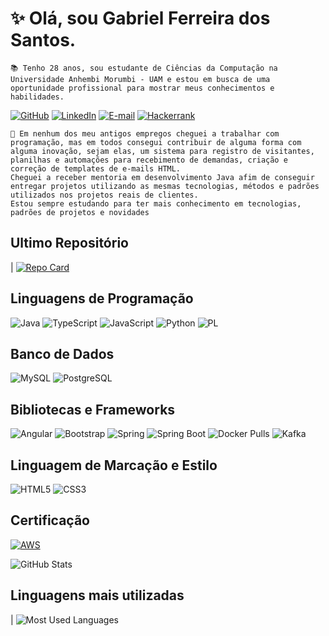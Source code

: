 # ✨ Olá, sou Gabriel Ferreira dos Santos.
```
📚 Tenho 28 anos, sou estudante de Ciências da Computação na Universidade Anhembi Morumbi - UAM e estou em busca de uma oportunidade profissional para mostrar meus conhecimentos e habilidades.
```
[![GitHub](https://img.shields.io/badge/GitHub-100000?style=for-the-badge&logo=github&logoColor=white)](https://github.com/GabrielF-S)
[![LinkedIn](https://img.shields.io/badge/LinkedIn-0077B5?style=for-the-badge&logo=linkedin&logoColor=white)](https://www.linkedin.com/in/gabriel-ferreira-dos-santos-655a18145/)
[![E-mail](https://img.shields.io/badge/-Email-000?style=for-the-badge&logo=microsoft-outlook&logoColor=007BFF)](mailto:gabrielf.me@outlook.com)
[![Hackerrank](https://img.shields.io/badge/-Hackerrank-2EC866?style=for-the-badge&logo=HackerRank&logoColor=white)](https://hackerrank.com/profile/gabrielf_me)

```
📝 Em nenhum dos meu antigos empregos cheguei a trabalhar com programação, mas em todos consegui contribuir de alguma forma com alguma inovação, sejam elas, um sistema para registro de visitantes, planilhas e automações para recebimento de demandas, criação e correção de templates de e-mails HTML.
Cheguei a receber mentoria em desenvolvimento Java afim de conseguir entregar projetos utilizando as mesmas tecnologias, métodos e padrões utilizados nos projetos reais de clientes. 
Estou sempre estudando para ter mais conhecimento em tecnologias, padrões de projetos e novidades

```
## Ultimo Repositório
| [![Repo Card](https://github-readme-stats.vercel.app/api/pin/?username=GabrielF-S&repo=UAM-A3-HospSalvacao&bg_color=000&border_color=30A3DC&show_icons=true&icon_color=30A3DC&title_color=E94D5F&text_color=FFF)](https://github.com/GabrielF-S/UAM-A3-HospSalvacao)

## Linguagens de Programação
![Java](https://img.shields.io/badge/java-%23ED8B00.svg?style=for-the-badge&logo=openjdk&logoColor=white)
![TypeScript](https://img.shields.io/badge/TypeScript-007ACC?style=for-the-badge&logo=typescript&logoColor=white)
![JavaScript](https://img.shields.io/badge/JavaScript-F7DF1E?style=for-the-badge&logo=javascript&logoColor=black)
![Python](https://img.shields.io/badge/python-3670A0?style=for-the-badge&logo=python&logoColor=ffdd54)
![PL](https://img.shields.io/badge/PL%2FSQL-FFFFFF?style=for-the-badge&logo=oracle&logoColor=FF0000&labelColor=FFFFFF&color=FF0000)

## Banco de Dados
![MySQL](https://img.shields.io/badge/MySQL-00000F?style=for-the-badge&logo=mysql&logoColor=white)
![PostgreSQL](https://img.shields.io/badge/PostgreSQL-000?style=for-the-badge&logo=postgresql)

## Bibliotecas e Frameworks
![Angular](https://img.shields.io/badge/Angular-DD0031?style=for-the-badge&logo=angular&logoColor=white)
![Bootstrap](https://img.shields.io/badge/-boostrap-0D1117?style=for-the-badge&logo=bootstrap&labelColor=0D1117)
![Spring](https://img.shields.io/badge/spring-%236DB33F.svg?style=for-the-badge&logo=spring&logoColor=white)
![Spring Boot](https://img.shields.io/badge/Spring%20Boot-6DB33F?style=for-the-badge&logo=springboot&logoColor=white)
![Docker Pulls](https://img.shields.io/badge/docker-257bd6?style=for-the-badge&logo=docker&logoColor=white)
![Kafka](https://img.shields.io/badge/Apache_Kafka-231F20?style=for-the-badge&logo=apache-kafka&logoColor=white)

## Linguagem de Marcação e Estilo
![HTML5](https://img.shields.io/badge/HTML5-E34F26?style=for-the-badge&logo=html5&logoColor=white)
![CSS3](https://img.shields.io/badge/CSS3-1572B6?style=for-the-badge&logo=css3&logoColor=white)

## Certificação
[![AWS](https://img.shields.io/badge/AWS-000.svg?style=for-the-badge&logo=amazon-aws&logoColor=white)](https://www.credly.com/badges/e8064385-e972-4f79-93e3-f81841787f4f/public_url)

![GitHub Stats](https://github-readme-stats.vercel.app/api?username=GabrielF-S&theme=transparent&bg_color=000&border_color=30A3DC&show_icons=true&icon_color=30A3DC&title_color=E94D5F&text_color=FFF)

## Linguagens mais utilizadas

| ![Most Used Languages](https://github-readme-stats-git-masterrstaa-rickstaa.vercel.app/api/top-langs/?username=GabrielF-S&bg_color=000&border_color=30A3DC&title_color=E94D5F&text_color=FFF)
